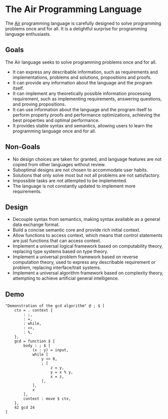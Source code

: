 # The Air Programming Language

The [Air](https://github.com/LambdaAlpha/airlang) programming language is carefully designed to solve programming problems once and for all. It is a delightful surprise for programming language enthusiasts.

## Goals

The Air language seeks to solve programming problems once and for all.

- It can express any describable information, such as requirements and implementations, problems and solutions, propositions and proofs.
- It can provide any information about the language and the program itself.
- It can implement any theoretically possible information processing requirement, such as implementing requirements, answering questions, and proving propositions.
- It can use information about the language and the program itself to perform property proofs and performance optimizations, achieving the best properties and optimal performance.
- It provides stable syntax and semantics, allowing users to learn the programming language once and for all.

## Non-Goals

- No design choices are taken for granted, and language features are not copied from other languages without review.
- Suboptimal designs are not chosen to accommodate user habits.
- Solutions that only solve most but not all problems are not satisfactory.
- Impossible tasks are not attempted to be implemented.
- The language is not constantly updated to implement more requirements.

## Design

- Decouple syntax from semantics, making syntax available as a general data exchange format.
- Build a concise semantic core and provide rich initial context.
- Allow functions to access context, which means that control statements are just functions that can access context.
- Implement a universal logical framework based on computability theory, replacing type systems based on type theory.
- Implement a universal problem framework based on reverse computation theory, used to express any describable requirement or problem, replacing interface/trait systems.
- Implement a universal algorithm framework based on complexity theory, attempting to achieve artificial general intelligence.

## Demo

```Air
"Demonstration of the gcd algorithm" @ ; $ [
    ctx = . context {
        : ;,
        : =,
        : while,
        : <>,
        : %,
    },
    gcd = function $ {
        body : ; $ [
            (x : y) = input,
            while [
                y <> 0,
                ; [
                    z = y,
                    y = x % y,
                    x = z,
                ],
            ],
            x
        ],
        context : move $ ctx,
    },
    42 gcd 24
]
```
